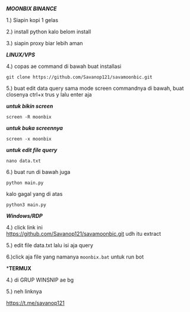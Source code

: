 ***MOONBIX BINANCE***

1.) Siapin kopi 1 gelas

2.) install python kalo belom install

3.) siapin proxy biar lebih aman

***LINUX/VPS***

4.) copas ae command di bawah buat installasi

```
git clone https://github.com/Savanop121/savamoonbic.git
```

5.) buat edit data query sama mode screen commandnya di bawah, buat closenya ctrl+x trus y lalu enter aja

***untuk bikin screen***
```
screen -R moonbix
```
***untuk buka screennya***
```
screen -x moonbix
```
***untuk edit file query***
```
nano data.txt
```

6.) buat run di bawah juga

```
python main.py
```

kalo gagal yang di atas

```
python3 main.py
```

***Windows/RDP***

4.) click link ini  
https://github.com/Savanop121/savamoonbic.git 
udh itu extract

5.)  edit file data.txt lalu isi aja query 

6.)click aja file yang namanya ```moonbix.bat``` untuk run bot

***TERMUX**

4.) di GRUP WINSNIP ae bg

5.) neh linknya 

https://t.me/savanop121
